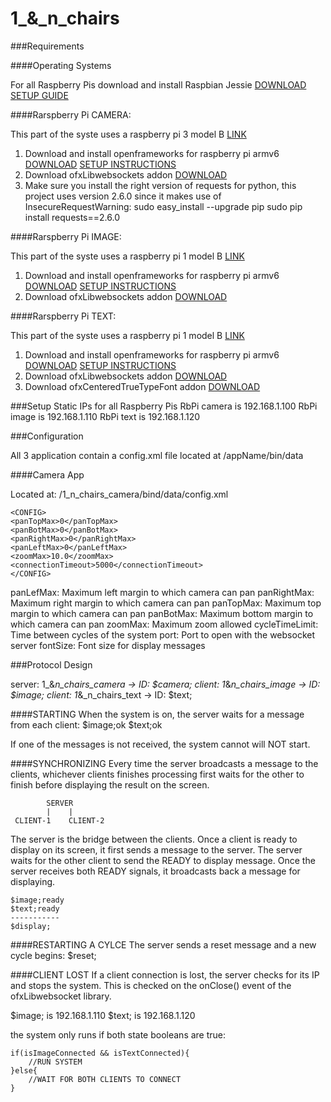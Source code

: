 # 1_&_n_chairs

###Requirements

####Operating Systems

For all Raspberry Pis download and install Raspbian Jessie [DOWNLOAD](https://www.raspberrypi.org/downloads/raspbian/) [SETUP GUIDE](https://www.raspberrypi.org/documentation/installation/installing-images/README.md)

####Rarspberry Pi CAMERA:

This part of the syste uses a raspberry pi 3 model B [LINK](https://www.raspberrypi.org/products/raspberry-pi-3-model-b/)

1. Download and install openframeworks for raspberry pi armv6 [DOWNLOAD](http://openframeworks.cc/download/) [SETUP INSTRUCTIONS](http://openframeworks.cc/setup/raspberrypi/) 
2. Download ofxLibwebsockets addon [DOWNLOAD](https://github.com/robotconscience/ofxLibwebsockets)
3. Make sure you install the right version of requests for python, this project uses version 2.6.0 since it makes use of InsecureRequestWarning:
	sudo easy_install --upgrade pip
	sudo pip install requests==2.6.0

####Rarspberry Pi IMAGE:

This part of the syste uses a raspberry pi 1 model B [LINK](https://www.raspberrypi.org/products/model-b/)

1. Download and install openframeworks for raspberry pi armv6 [DOWNLOAD](http://openframeworks.cc/download/) [SETUP INSTRUCTIONS](http://openframeworks.cc/setup/raspberrypi/) 
2. Download ofxLibwebsockets addon [DOWNLOAD](https://github.com/robotconscience/ofxLibwebsockets)

####Rarspberry Pi TEXT:

This part of the syste uses a raspberry pi 1 model B [LINK](https://www.raspberrypi.org/products/model-b/)

1. Download and install openframeworks for raspberry pi armv6 [DOWNLOAD](http://openframeworks.cc/download/) [SETUP INSTRUCTIONS](http://openframeworks.cc/setup/raspberrypi/) 
2. Download ofxLibwebsockets addon [DOWNLOAD](https://github.com/robotconscience/ofxLibwebsockets)
3. Download ofxCenteredTrueTypeFont addon [DOWNLOAD](https://github.com/armadillu/ofxCenteredTrueTypeFont)

###Setup Static IPs for all Raspberry Pis
RbPi camera is 192.168.1.100
RbPi image is 192.168.1.110
RbPi text is 192.168.1.120

###Configuration

All 3 application contain a config.xml file located at /appName/bin/data

####Camera App

Located at: /1_n_chairs_camera/bind/data/config.xml
	
	<CONFIG>
	<panTopMax>0</panTopMax>
	<panBotMax>0</panBotMax>
	<panRightMax>0</panRightMax>
	<panLeftMax>0</panLeftMax>
	<zoomMax>10.0</zoomMax>
	<connectionTimeout>5000</connectionTimeout>
	</CONFIG>

panLefMax: 			Maximum left margin to which camera can pan
panRightMax:		Maximum right margin to which camera can pan
panTopMax: 			Maximum top margin to which camera can pan
panBotMax: 			Maximum bottom margin to which camera can pan
zoomMax:			Maximum zoom allowed
cycleTimeLimit: 	Time between cycles of the system
port:				Port to open with the websocket server
fontSize: 			Font size for display messages

###Protocol Design

server: 1_&_n_chairs_camera	-> ID: $camera;
client: 1_&_n_chairs_image	-> ID: $image;
client: 1_&_n_chairs_text	-> ID: $text;

####STARTING
When the system is on, the server waits for a message from each client:
	$image;ok
	$text;ok

If one of the messages is not received, the system cannot will NOT start.

####SYNCHRONIZING
Every time the server broadcasts a message to the clients, whichever clients finishes processing first waits for the other to finish before displaying the result on the screen.

			SERVER
			|	 |
	 CLIENT-1	 CLIENT-2

The server is the bridge between the clients. Once a client is ready to display on its screen, it first sends a message to the server. The server waits for the other client to send the READY to display message. Once the server receives both READY signals, it broadcasts back a message for displaying.

	$image;ready
	$text;ready
	-----------
	$display;

####RESTARTING A CYLCE
The server sends a reset message and a new cycle begins:
	$reset;

####CLIENT LOST
If a client connection is lost, the server checks for its IP and stops the system. This is checked on the onClose() event of the ofxLibwebsocket library.

$image; is 192.168.1.110
$text; is 192.168.1.120

the system only runs if both state booleans are true:

	if(isImageConnected && isTextConnected){
		//RUN SYSTEM
	}else{
		//WAIT FOR BOTH CLIENTS TO CONNECT
	}